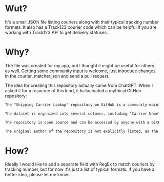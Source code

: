 # Wut?

It's a small JSON file listing couriers along with their typical tracking number formats. It also has a Track123 courier code which can be helpful if you are working with Track123 API to get delivery statuses.

# Why?

The file was created for my app, but I thought it might be useful for others as well. Getting some community input is welcome, just introduce changes in the courier_matcher.json and send a pull request.

The idea for creating this repository actually came from ChatGPT. When I asked it for a resource of this kind, it hallucinated a mythical GitHub repository:

```md
The "Shipping Carrier Lookup" repository on GitHub is a community-maintained dataset of shipping carrier names and tracking number formats. The dataset contains a CSV file with over 1,100 rows, each representing a unique tracking number format and associated carrier name.

The dataset is organized into several columns, including "Carrier Name", "Abbreviation", "Tracking Number Format", and "Example Tracking Number". The tracking number formats are listed in regular expression format, which can be used to match against a given tracking number and determine the associated carrier.

The repository is open source and can be accessed by anyone with a GitHub account. It is maintained by a community of contributors, who add new tracking number formats and carrier names as they become available.

The original author of the repository is not explicitly listed, as the dataset has been contributed to by multiple users over time. However, the repository was created in 2014 and has been updated regularly since then, suggesting that it has been a useful resource for many developers and businesses over the years.
```

# How?

Ideally I would like to add a separate field with RegEx to match couriers by tracking number, but for now it's just a list of typical formats. If you have a better idea, please let me know.
